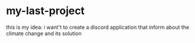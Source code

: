 # my-last-project

this is my idea:
  i want't to create a discord application that inform about the climate change and its solution
